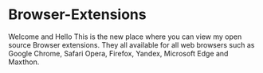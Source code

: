 # Browser-Extensions
Welcome and Hello
This is the new place where you can view my open source Browser extensions.
They all available for all web browsers such as Google Chrome, Safari Opera, Firefox, Yandex, Microsoft Edge and Maxthon.
